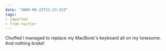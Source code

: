 ```yaml
---
date: "2009-09-23T21:23:32Z"
tags:
- imported
- from-twitter
---
```

Chuffed I managed to replace my MacBook's keyboard all on my lonesome. And nothing broke!
